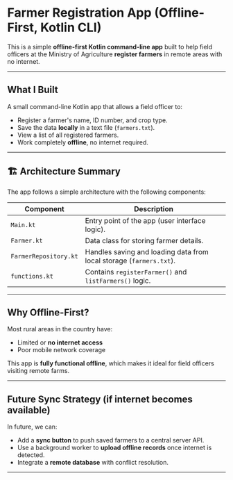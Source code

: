 #  Farmer Registration App (Offline-First, Kotlin CLI)

This is a simple **offline-first Kotlin command-line app** built to help field officers at the Ministry of Agriculture **register farmers** in remote areas with no internet.

---

##  What I Built

A small command-line Kotlin app that allows a field officer to:
- Register a farmer's name, ID number, and crop type.
- Save the data **locally** in a text file (`farmers.txt`).
- View a list of all registered farmers.
- Work completely **offline**, no internet required.

---

## 🏗 Architecture Summary

The app follows a simple architecture with the following components:

| Component | Description |
|----------|-------------|
| `Main.kt` | Entry point of the app (user interface logic). |
| `Farmer.kt` | Data class for storing farmer details. |
| `FarmerRepository.kt` | Handles saving and loading data from local storage (`farmers.txt`). |
| `functions.kt` | Contains `registerFarmer()` and `listFarmers()` logic. |

---

##  Why Offline-First?

Most rural areas in the country have:
- Limited or **no internet access**
- Poor mobile network coverage

This app is **fully functional offline**, which makes it ideal for field officers visiting remote farms.

---

##  Future Sync Strategy (if internet becomes available)

In future, we can:
- Add a **sync button** to push saved farmers to a central server API.
- Use a background worker to **upload offline records** once internet is detected.
- Integrate a **remote database** with conflict resolution.

---

